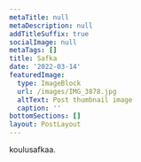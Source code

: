 ```yaml
---
metaTitle: null
metaDescription: null
addTitleSuffix: true
socialImage: null
metaTags: []
title: Safka
date: '2022-03-14'
featuredImage:
  type: ImageBlock
  url: /images/IMG_3878.jpg
  altText: Post thumbnail image
  caption: ''
bottomSections: []
layout: PostLayout
---
```

koulusafkaa.
